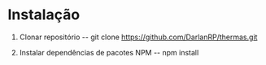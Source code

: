 # Instalação

1. Clonar repositório
   -- git clone https://github.com/DarlanRP/thermas.git

2. Instalar dependências de pacotes NPM
   -- npm install

   
